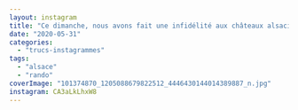 ```yaml
---
layout: instagram
title: "Ce dimanche, nous avons fait une infidélité aux châteaux alsaciens... pour aller visiter les tranchées nord du Hartmannswillerkopf #rando #alsace"
date: "2020-05-31"
categories: 
  - "trucs-instagrammes"
tags: 
  - "alsace"
  - "rando"
coverImage: "101374870_1205088679822512_4446430144014389887_n.jpg"
instagram: CA3aLkLhxW8
---
```

